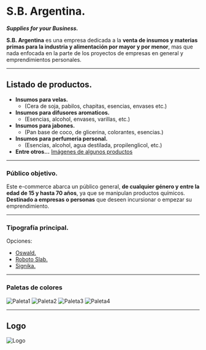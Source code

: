 # S.B. Argentina.
***Supplies for your Business.***

**S.B. Argentina** es una empresa dedicada a la **venta de insumos y materias primas para la industria y alimentación por mayor y por menor**, mas que nada enfocada en la parte de los proyectos de empresas en general y emprendimientos personales.

___

## Listado de productos.

- **Insumos para velas.**
    - (Cera de soja, pabilos, chapitas, esencias, envases etc.)
- **Insumos para difusores aromaticos.**
    - (Esencias, alcohol, envases, varillas, etc.)
- **Insumos para jabones.**
    - (Pan base de coco, de glicerina, colorantes, esencias.)
- **Insumos para perfumeria personal.**
    - (Esencias, alcohol, agua destilada, propilenglicol, etc.)
- **Entre otros...**
[Imágenes de algunos productos](https://www.instagram.com/sb.argentina/)

___

### Público objetivo.

Este e-commerce abarca un público general, **de cualquier género y entre la edad de 15 y hasta 70 años**, ya que se manipulan productos químicos. **Destinado a empresas o personas** que deseen incursionar o empezar su emprendimiento.

___

### Tipografía principal.

Opciones:
- [Oswald.](https://fonts.google.com/specimen/Oswald?query=oswald)
- [Roboto Slab.](https://fonts.google.com/specimen/Roboto+Slab?query=roboto)
- [Signika.](https://fonts.google.com/specimen/Signika?query=sig)

___

### Paletas de colores

![Paleta1](https://i.pinimg.com/originals/19/b6/98/19b698f4156de674e8972f48f9959108.jpg)
![Paleta2](https://s3.amazonaws.com/colorcombos-images/users/1/color-schemes/color-scheme-386-main.png?v=20150618204521)
![Paleta3](https://i0.wp.com/www.larepublicasimple.com/wp-content/uploads/2021/04/80FFFC07-3FE3-46EA-928D-010D7A6BE16C.jpeg?resize=750%2C400)
![Paleta4](https://etiquetalia.es/wp-content/uploads/2021/08/paleta-de-colores-azul.jpg)

___

## Logo

![Logo](https://instagram.fcor10-4.fna.fbcdn.net/v/t51.2885-19/309060531_754258988969447_7990359129970631497_n.jpg?stp=dst-jpg_s150x150&_nc_ht=instagram.fcor10-4.fna.fbcdn.net&_nc_cat=111&_nc_ohc=lHmUsinyKFEAX8U2HKk&tn=BX-Lf6nsokokidLE&edm=AOQ1c0wBAAAA&ccb=7-5&oh=00_AT-MEF2uXjGqYbuOD-teYK3usRDQnSAt5gvNL0Aye9ZcaA&oe=6338AF25&_nc_sid=8fd12b)
